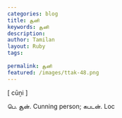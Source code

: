 ```yaml
---
categories: blog
title: சூனி
keywords: சூனி
description: 
author: Tamilan
layout: Ruby
tags: 
 
permalink: சூனி
featured: /images/ttak-48.png
---
```

  
[ cūṉi ]  
  
பெ. சூன். Cunning person; கபடன். Loc